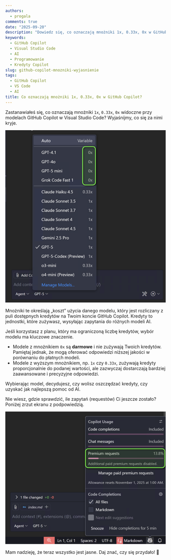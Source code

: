 ```yaml
---
authors:
  - progala
comments: true
date: "2025-09-20"
description: "Dowiedz się, co oznaczają mnożniki 1x, 0.33x, 0x w GitHub Copilot. Zrozum, jak działają kredyty i które modele są darmowe, aby efektywnie zarządzać kosztami."
keywords:
  - GitHub Copilot
  - Visual Studio Code
  - AI
  - Programowanie
  - Kredyty Copilot
slug: github-copilot-mnozniki-wyjasnienie
tags:
  - GitHub Copilot
  - VS Code
  - AI
title: Co oznaczają mnożniki 1x, 0.33x, 0x w GitHub Copilot?
---
```


Zastanawiałeś się, co oznaczają mnożniki `1x`, `0.33x`, `0x` widoczne przy modelach GitHub Copilot w Visual Studio Code? Wyjaśnijmy, co się za nimi kryje.

![Zrzut ekranu przedstawiający listę modeli w GitHub Copilot](images/Greenshot%202025-10-23%2020.00.16.png)

<!-- truncate -->

Mnożniki te określają „koszt” użycia danego modelu, który jest rozliczany z puli dostępnych kredytów na Twoim koncie GitHub Copilot. Kredyty to jednostki, które zużywasz, wysyłając zapytania do różnych modeli AI.

Jeśli korzystasz z planu, który ma ograniczoną liczbę kredytów, wybór modelu ma kluczowe znaczenie.

- Modele z mnożnikiem `0x` są **darmowe** i nie zużywają Twoich kredytów. Pamiętaj jednak, że mogą oferować odpowiedzi niższej jakości w porównaniu do płatnych modeli.
- Modele z wyższym mnożnikiem, np. `1x` czy `0.33x`, zużywają kredyty proporcjonalnie do podanej wartości, ale zazwyczaj dostarczają bardziej zaawansowane i precyzyjne odpowiedzi.

Wybierając model, decydujesz, czy wolisz oszczędzać kredyty, czy uzyskać jak najlepszą pomoc od AI.

Nie wiesz, gdzie sprawdzić, ile zapytań (requestów) Ci jeszcze zostało? Poniżej zrzut ekranu z podpowiedzią.

![Zrzut ekranu przedstawiający GitHub Copilot requests](images/Greenshot%202025-10-23%2020.00.20.png)

Mam nadzieję, że teraz wszystko jest jasne. Daj znać, czy się przydało! 💪
